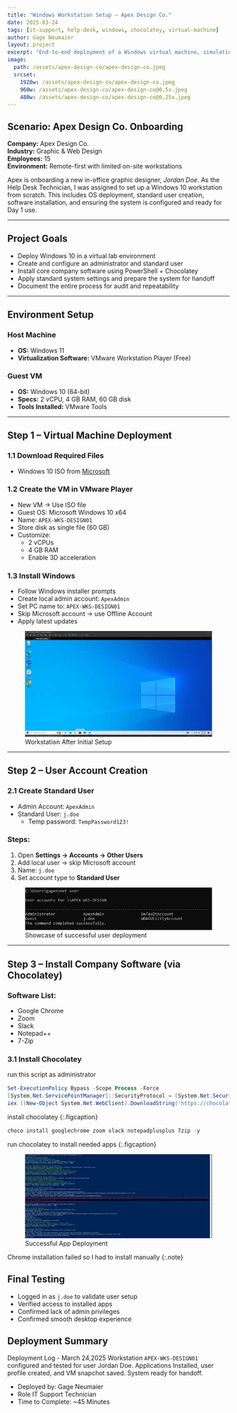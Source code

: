 ```yaml
---
title: "Windows Workstation Setup – Apex Design Co."
date: 2025-03-24
tags: [it-support, help-desk, windows, chocolatey, virtual-machine]
author: Gage Neumaier
layout: project 
excerpt: "End-to-end deployment of a Windows virtual machine, simulating a Help Desk scenario at a small design company."
image: 
  path: /assets/apex-design-co/apex-design-co.jpeg
  srcset:
    1920w: /assets/apex-design-co/apex-design-co.jpeg
    960w: /assets/apex-design-co/apex-design-co@0,5x.jpeg
    480w: /assets/apex-design-co/apex-design-co@0,25x.jpeg
---
```


## Scenario: Apex Design Co. Onboarding

**Company:** Apex Design Co.  
**Industry:** Graphic & Web Design  
**Employees:** 15  
**Environment:** Remote-first with limited on-site workstations

Apex is onboarding a new in-office graphic designer, *Jordan Doe*. As the Help Desk Technician, I was assigned to set up a Windows 10 workstation from scratch. This includes OS deployment, standard user creation, software installation, and ensuring the system is configured and ready for Day 1 use.

---

## Project Goals

- Deploy Windows 10 in a virtual lab environment
- Create and configure an administrator and standard user
- Install core company software using PowerShell + Chocolatey
- Apply standard system settings and prepare the system for handoff
- Document the entire process for audit and repeatability

---

## Environment Setup

### Host Machine
- **OS:** Windows 11
- **Virtualization Software:** VMware Workstation Player (Free)

### Guest VM
- **OS:** Windows 10 (64-bit)
- **Specs:** 2 vCPU, 4 GB RAM, 60 GB disk
- **Tools Installed:** VMware Tools

---

## Step 1 – Virtual Machine Deployment

### 1.1 Download Required Files
- Windows 10 ISO from [Microsoft](https://www.microsoft.com/software-download/windows10)

### 1.2 Create the VM in VMware Player
- New VM → Use ISO file
- Guest OS: Microsoft Windows 10 x64
- Name: `APEX-WKS-DESIGN01`
- Store disk as single file (60 GB)
- Customize:
  - 2 vCPUs
  - 4 GB RAM
  - Enable 3D acceleration

### 1.3 Install Windows
- Follow Windows installer prompts
- Create local admin account: `ApexAdmin`
- Set PC name to: `APEX-WKS-DESIGN01`
- Skip Microsoft account → use Offline Account
- Apply latest updates

<figure>
  <img src="/assets/apex-design-co/deployment/clean-install.JPG" alt="Workstation Setup Screenshot">
  <figcaption>Workstation After Initial Setup</figcaption>
</figure>

---

## Step 2 – User Account Creation

### 2.1 Create Standard User
- Admin Account: `ApexAdmin`
- Standard User: `j.doe`
  - Temp password: `TempPassword123!`

### Steps:
1. Open **Settings → Accounts → Other Users**
2. Add local user → skip Microsoft account
3. Name: `j.doe`
4. Set account type to **Standard User**

<figure>
  <img src="/assets/apex-design-co/deployment/user-account-creation.JPG" alt="User Deployment">
  <figcaption>Showcase of successful user deployment</figcaption>
</figure>

---

## Step 3 – Install Company Software (via Chocolatey)

### Software List:
- Google Chrome
- Zoom
- Slack
- Notepad++
- 7-Zip

### 3.1 Install Chocolatey
run this script as administrator
~~~powershell
Set-ExecutionPolicy Bypass -Scope Process -Force
[System.Net.ServicePointManager]::SecurityProtocol = [System.Net.SecurityProtocolType]::Tls12
iex ((New-Object System.Net.WebClient).DownloadString('https://chocolatey.org/install.ps1'))
~~~

install chocolatey
{:.figcaption}

~~~powershell
choco install googlechrome zoom slack notepadplusplus 7zip -y
~~~

run chocolatey to install needed apps
{:.figcaption}

<figure>
  <img src="/assets/apex-design-co/deployment/chocolatey-deployment.JPG" alt="App Installation">
  <figcaption>Successful App Deployment</figcaption>
</figure>

Chrome installation failed so I had to install manually
{:.note}

## Final Testing
- Logged in as `j.doe` to validate user setup
- Verified access to installed apps
- Confirmed lack of admin privileges
- Confirmed smooth desktop experience

## Deployment Summary
Deployment Log - March 24,2025
Workstation `APEX-WKS-DESIGN01` configured and tested for user Jordan Doe.
Applications Installed, user profile created, and VM snapchot saved.
System ready for handoff.
- Deployed by: Gage Neumaier
- Role IT Support Technician
- Time to Complete: ~45 Minutes
